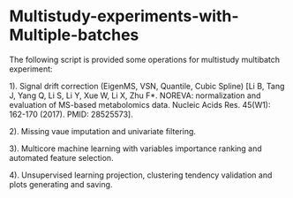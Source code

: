 # Multistudy-experiments-with-Multiple-batches

The following script is provided some operations for multistudy multibatch experiment:

1). Signal drift correction (EigenMS, VSN, Quantile, Cubic Spline) [Li B, Tang J, Yang Q, Li S, Li Y, Xue W, Li X, Zhu F*. NOREVA: normalization and evaluation of MS-based metabolomics data. Nucleic Acids Res. 45(W1): 162-170 (2017). PMID: 28525573].

2). Missing vaue imputation and univariate filtering.

3). Multicore machine learning with variables importance ranking and automated feature selection.

4). Unsupervised learning projection, clustering tendency validation and plots generating and saving.
